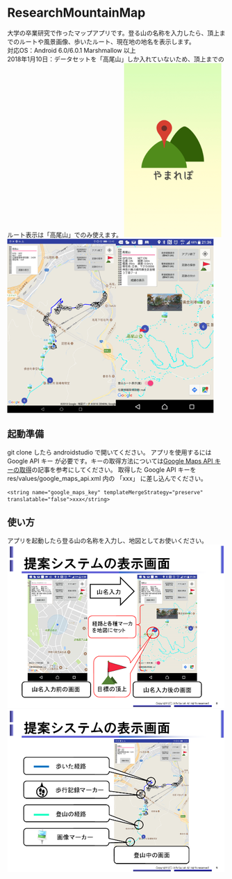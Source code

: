 # ResearchMountainMap
大学の卒業研究で作ったマップアプリです。登る山の名称を入力したら、頂上までのルートや風景画像、歩いたルート、現在地の地名を表示します。<br>
対応OS：Android 6.0/6.0.1 Marshmallow 以上<br>
2018年1月10日：データセットを「高尾山」しか入れていないため、頂上までのルート表示は「高尾山」でのみ使えます。
<img src="intro_img/splash.png" height="400"><img src="intro_img/02.png" height="400"><img src="intro_img/03.jpg" height="400">

## 起動準備

git clone したら androidstudio で開いてください。
アプリを使用するには Google API キー が必要です。キーの取得方法については[Google Maps API キーの取得](https://developers.google.com/maps/documentation/android-api/signup?hl=ja)の記事を参考にしてください。
取得した Google API キーを res/values/google_maps_api.xml 内の 「xxx」 に差し込んでください。

```
<string name="google_maps_key" templateMergeStrategy="preserve" translatable="false">xxx</string>
```


## 使い方

アプリを起動したら登る山の名称を入力し、地図としてお使いください。
<img src="intro_img/05.png" width="500">
<img src="intro_img/04.png" width="500">
